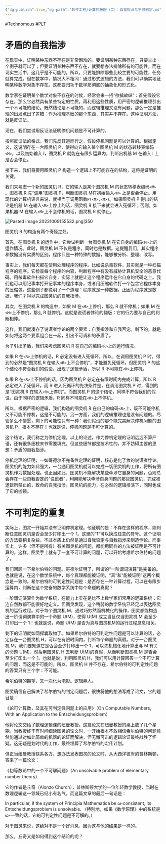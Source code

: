 ```yaml
---
{"dg-publish":true,"dg-path":"软件工程/计算的极限（二）：自我指涉与不可判定.md","permalink":"/软件工程/计算的极限（二）：自我指涉与不可判定/","created":"2023-10-09T15:54:44.000+08:00","updated":"2024-12-31T10:07:17.000+08:00"}
---
```


#Technomous #PLT 

# 矛盾的自我指涉

在现实中，证明某种东西不存在是非常困难的。要证明某种东西存在，只要举出一个例子就可以了；但要证明某种东西不存在，就要想办法排除所有的可能性，而在现实生活中，这几乎是不可能的。所以，只要能排除那些比较主要的可能性，任务就算完成。但在数学中，情况大不相同：通过形式逻辑的方法，我们可以确实地证明某种数学对象不存在。这都要归功于数学那彻底的抽象化和形式化。

数学家在证明某个数学对象不存在的时候，经常会来一招“欲擒故纵”：首先假设它存在，那么它必然具有某些特定的性质，再利用这些性质，用严密的逻辑推理引出一个不可能的结论。既然结论是不可能的，而逻辑推理又没有问题，那么一定是推理的出发点出了差错：作为推理基础的那个东西，其实并不存在。这种证明方法，就是反证法。

现在，我们尝试用反证法证明停机问题是不可计算的。

按照反证法的格式，我们先反其道而行之，假设停机问题是可以计算的。根据定义，这说明存在一台图灵机 P，使得向它输入某个图灵机 M 的状态转移表编码 `<M>`，以及初始输入 I，图灵机 P 就能在有限步运算内，判断出机器 M 在输入 I 上是否会停止。

接下来，我们将要用图灵机 P 构造一个逻辑上不可能存在的结构，这将是证明的关键。

我们来考虑一个新的图灵机 R，它的输入是某个图灵机 M 的状态转移表编码`<M>` 。图灵机 R 先“调用”图灵机 P，判断图灵机  M在初始输入`<M>` 上是否会停止。用现代的计算机语言来说，就相当于调用函数`P(<M>,<M>)`。如果图灵机 P 得出的结论是机器 M 在输入`<M>`上停止的话，图灵机 R 接下来就会进入死循环；否则，如果机器 M 在输入`<M>`上不会停机的话，图灵机 R 就停止。

![Pasted image 20231009155532.png|350](/img/user/0.Asset/resource/Pasted%20image%2020231009155532.png)

图灵机 R 的构造有两个奇怪之处。

首先，在图灵机 R 的运作中，它尝试判断一台图灵机 M 在它自身的编码`<M>`上的运作情况。此时，图灵机 M 不仅是程序，同时也是数据。这提醒我们，其实程序和数据没有实质的区别。程序只是一种特殊的数据，能够被分析、整理、改写。

事实上，我们每天都在使用处理程序的程序。比如说杀毒软件，其实就是一种扫描程序的程序。它检查每个程序的内容，判断程序中有没有威胁计算机安全的恶意代码。用杀毒软件扫描它自身，实际上就是让这个程序运作在它自身的代码之上。我们也可以用记事本打开记事本的程序本身，或者用压缩软件打一个包含它程序本身的压缩包。这些例子都说明了一个道理：程序就是一种数据。正因为程序就是数据，我们才得以完成图灵机的自我指涉。

其次，在图灵机 R 的构造中，如果 M 在`<M>`上停机，那么 R 就不停机；如果 M 在`<M>`上不停机，那么 R 就停机。这就是说谎者悖论的翻版：它的行为要与自己的判断相悖。

这样，我们就凑齐了说谎者悖论的两个要素：自我指涉和自我否定。剩下的，就是如何将这两个要素组合在一起，引出不可调和的矛盾了。

为了引出矛盾，我们来考虑图灵机 R 在自己的编码`<R>`上的运行情况。

如果 R 在`<R>`上停机的话，R 必定没有进入死循环。所以，在调用图灵机 P 时，得到的必然是“图灵机 R 在输入`<R>`上不会停机”，才能避免死循环。但图灵机 P 的这个结论不符合我们的假设，出现了逻辑矛盾，所以 R 不可能在`<R>`上停机。

如果 R 在`<R>`上不停机的话，因为图灵机 P 必定在有限时间内完成计算，所以 R 必定进入了死循环。而 R 进入死循环的先决条件是，在调用图灵机 P 时，得到的是“图灵机 R 在输入`<R>`上停机”。而图灵机 P 的这个结论，同样不符合我们的假设。由于同样的逻辑矛盾，R 同样不可能在`<R>`上不停机。

所以，根据严密的逻辑，我们构造的图灵机 R 在自己的编码`<R>`上，既不可能停机又不可能不停机，这是不可能的。另一方面，我们的逻辑推理也是没有问题的。尽管多么不情愿，剩下的可能性只有一种：我们假设的那个能完美解决停机问题的图灵机 P，根本不存在！也就是说，停机问题是不可计算的。

这个结论，我们称之为停机定理。以上的论述，作为停机定理的证明远远不算严谨，还有很多细枝末节需要填充。但这些细节都是技术性的，并不妨碍主要的思想：矛盾的自我指涉。

停机定理的证明，一如哥德尔不完备性定理的证明，核心是化了妆的说谎者悖论。图灵机的能力如此强大，一台通用图灵机就可以完成一切图灵机的工作，将所有图灵机作为数据处理。也正因如此，图灵机不能解决某些牵涉它自身的问题，否则总会存在一些自我否定的“说谎者”，利用能解决牵涉自身问题的那些图灵机，完成被逻辑所禁止的，致命的自我指涉。图灵机的能力，在必然的逻辑推演下，同时也成了它的枷锁。

# 不可判定的重复

实际上，图灵一开始并没有证明停机定理。他证明的是：不存在这样的程序，能判断任意图灵机是否会至少打印出一个 1。这里的“1”可以换成任意的符号。这个证明的方法要稍复杂些，不过本质上仍然是通过自我否定与自我指涉来制造悖论。而事实上，许多（但不是所有）有关图灵机的问题，都能用同样的方法被证明是不可计算的。这样，图灵手上就有了一套不可计算的问题，可以开始考虑希尔伯特的问题了。

我们回顾一下希尔伯特的问题。哥德尔证明了，所谓的“一阶谓词演算”是完备的。也就是说，在这个数学系统中，每个真理都能被证明，“真”和“能被证明”这两个概念是一致的。希尔伯特的可判定性问题是：是否存在一种计算过程，可以在有限步运算内，判断在这个完备的数学系统中每个命题的真假？

一阶谓词演算作为数学系统，在能力上实在是比不上数学家们常用的逻辑系统：它连自然数都不能很好地定义。但图灵发现，这个稍弱的数学系统已经足以表达图灵机的运行过程。对于每个图灵机 M，通过巧妙然而机械化的操作，图灵都能构造出一阶谓词演算中的一个命题 U(M)，使得 U(M) 成立当且仅当图灵机 M 会至少打印出一个 1！也就是说，命题 U(M) 是否为真与图灵机M的运行过程息息相关。

剩下的证明就如同探囊取物了。如果希尔伯特的可判定性问题是可以计算的话，必定存在一台图灵机 H，可以在有限时间内，判断每个命题的真假。对于一台图灵机 M，我们要知道它是否会至少打印出一个 1，可以先机械化地计算出与 M 有关的命题 U(M)，然后用图灵机 H 去判断 U(M)的真假，从而判断图灵机 M 是否会至少打印出一个 1。也就是说，利用图灵机 H，我们可以用计算回答一个不可计算的问题，而这是不可能的。所以，图灵机 H 并不存在，希尔伯特的可判定性问题的答案只有三个字：不可能。

希尔伯特的期望，又一次化为泡影。逻辑弄人。

图灵确信自己解决了希尔伯特的判定问题后，很快将他的想法写成了论文，它的题目是：

《论可计算数，及其在可判定性问题上的应用》（On Computable Numbers, With an Application to the Entscheidungsproblem）

他将论文交给了数理逻辑课的纽曼教授。这篇论文在纽曼教授的桌上放了几个星期。当教授终于有时间细读图灵的论文时，一开始根本不敢相信希尔伯特的问题竟然能通过对如此简单的机器的论证而解决，但无懈可击的逻辑论证最终战胜了怀疑。这无疑是划时代的工作，最终埋葬了希尔伯特的宏伟计划。

但正当纽曼教授联系各方，想办法发表图灵的论文时，从大西洋彼岸的普林斯顿，寄来了一篇论文：

《初等数论中的一个不可解问题》（An unsolvable problem of elementary number theory）

它的作者是丘奇（Alonzo Church），普林斯顿大学的一位年轻数学教授，当时在数理逻辑这一领域已经小有名气。而这篇文章的最后一句话是：

In particular, if the system of Principia Mathematica be ω-consistent, its Entscheidungsproblem is unsolvable.
（特别地，如果《数学原理》中的系统是 ω-一致的话，它的可判定性问题是不可解的。）

对于图灵来说，这绝对不是一个好消息，因为这与他的结果是一样的。

那么，丘奇又是如何得到这个结论的呢？